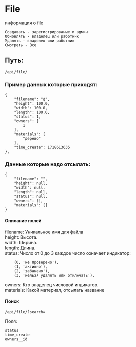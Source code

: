 # File

информация о file

    Создавать - зарегистрированые и админ
    Обновлять - владелец или работник
    Удалять - владелец или работник
    Смотреть - Все

## Путь:

    /api/file/

### Пример данных которые приходят:

    {
        "filename": "ф",
        "height": 100.0,
        "width": 100.0,
        "length": 100.0,
        "status": 1,
        "owners": [
            1
        ],
        "materials": [
            "дерево"
        ],
        "time_create": 1718613635
    },

### Данные которые надо отсылать:

    {
        "filename": "",
        "height": null,
        "width": null,
        "length": null,
        "status": null,
        "owners": [],
        "materials": []
    }

#### Описание полей

filename: Уникальное имя для файла \
height: Высота. \
width: Ширина. \
length: Длина. \
status: Число от 0 до 3 каждое число означает индикатор:

        (0, 'не проверено'),
        (1, 'активно'),
        (2, 'забанено'),
        (3, 'нельзя удалять или отключать'). 

owners: Кто владелец числовой индикатор. \
materials: Какой материал, отсылать название

#### Поиск

    /api/file/?search=

Поля:

    status 
    time_create 
    owners__id

